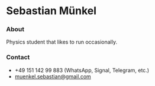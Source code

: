 # Sebastian Münkel

### About

Physics student that likes to run occasionally.

### Contact


* +49 151 142 99 883 (WhatsApp, Signal, Telegram, etc.)
* [muenkel.sebastian@gmail.com](mailto:muenkel.sebastian@gmail.com)
